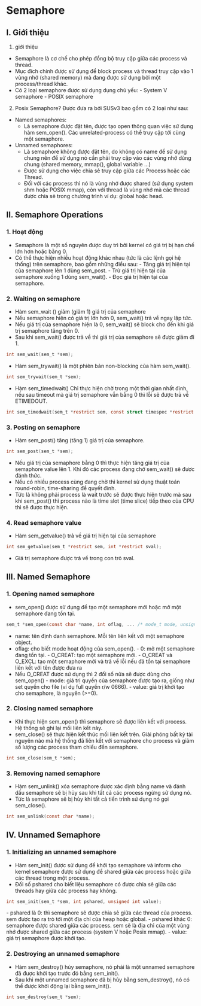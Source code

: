 # Semaphore 
## I. Giới thiệu
1. giới thiệu
- Semaphore là cơ chế cho phép đồng bộ truy cập giữa các process và thread.
- Mục đích chính được sử dụng để block process và thread truy cập vào 1 vùng nhớ (shared memory) mà đang được sử dụng bởi một process/thread khác.
- Có 2 loại semaphore được sử dụng dụng chủ yếu: 
\- System V semaphore
\- POSIX semaphore
2. Posix Semaphore?
Được đưa ra bởi SUSv3 bao gồm có 2 loại như sau:
- Named semaphores: 
    * Là semaphore được đặt tên, được tạo open thông quan việc sử dụng hàm sem_open(). Các unrelated-process có thể truy cập tới cùng một semaphore. 
- Unnamed semaphores:
    * Là semaphore không được đặt tên, do không có name để sử dụng chung nên để sử dụng nó cần phải truy cập vào các vùng nhớ dùng chung (shared memory, mmap(), global variable …)
    * Được sử dụng cho việc chia sẻ truy cập giữa các Process hoặc các Thread.
    * Đối với các process thì nó là vùng nhớ được shared (sử dụng system shm hoặc POSIX mmap), còn với thread là vùng nhớ mà các thread được chia sẻ trong chương trình ví dụ: global hoặc head.

## II. Semaphore Operations
### 1. Hoạt động
- Semaphore là một số nguyên được duy trì bởi kernel có giá trị bị hạn chế lớn hơn hoặc bằng 0. 
- Có thể thực hiện nhiều hoạt động khác nhau (tức là các lệnh gọi hệ thống) trên semaphore, bao gồm những điều sau:
\- Tăng giá trị hiện tại của semaphore lên 1 dùng sem_post.
\- Trừ giá trị hiện tại của semaphore xuống 1 dùng sem_wait().
\- Đọc giá trị hiện tại của semaphore.
### 2. Waiting on semaphore
- Hàm sem_wait () giảm (giảm 1) giá trị của semaphore
- Nếu semaphore hiện có giá trị lớn hơn 0, sem_wait() trả về ngay lập tức. 
- Nếu giá trị của semaphore hiện là 0, sem_wait() sẽ block cho đến khi giá trị semaphore tăng trên 0.
- Sau khi sem_wait() được trả về thì giá trị của semaphore sẽ được giảm đi 1.
``` C
int sem_wait(sem_t *sem);
```
- Hàm sem_trywait() là một phiên bản non-blocking của hàm sem_wait().
``` C
int sem_trywait(sem_t *sem);
```
- Hàm sem_timedwait() Chỉ thực hiện chờ trong một thời gian nhất định, nếu sau timeout mà giá trị semaphore vẫn bằng 0 thì lỗi sẽ được trả về ETIMEDOUT.
``` C
int sem_timedwait(sem_t *restrict sem, const struct timespec *restrict abs_timeout);
```
### 3. Posting on semaphore
- Hàm sem_post() tăng (tăng 1) giá trị của semaphore.
``` C
int sem_post(sem_t *sem);
```
- Nếu giá trị của semaphore bằng 0 thì thực hiện tăng giá trị của semaphore value lên 1. Khi đó các process đang chờ sem_wait() sẽ được đánh thức.
- Nếu có nhiều process cùng đang chờ thì kernel sử dụng thuật toán round-robin, time-sharing để quyết đinh. 
- Tức là không phải process là wait trước sẽ được thực hiện trước mà sau khi sem_post() thì process nào là time slot (time slice) tiếp theo của CPU thì sẽ được thực hiện.

### 4. Read semaphore value
- Hàm sem_getvalue() trả về giá trị hiện tại của semaphore
``` C
int sem_getvalue(sem_t *restrict sem, int *restrict sval);
```
- Giá trị semaphore được trả về trong con trỏ sval.

## III. Named Semaphore
### 1. Opening named semaphore 
- sem_open() được sử dụng để tạo một semaphore mới hoặc mở một semaphore đang tồn tại.
``` C
sem_t *sem_open(const char *name, int oflag, ... /* mode_t mode, unsigned int value */ );
```
- name: tên định danh semaphore. Mỗi tên liên kết với một semaphore object.
- oflag: cho biết mode hoạt động của sem_open().
\- 0: mở một semaphore đang tồn tại.
\- O_CREAT: tạo một semaphore mới.
\- O_CREAT và O_EXCL: tạo một semaphore mới và trả về lỗi nếu đã tồn tại semaphore liên kết với tên được đưa ra
- Nếu O_CREAT được sử dụng thì 2 đối số nữa sẽ được dùng cho sem_open()
\- mode: giá trị quyền của semaphore được tạo ra, giống như set quyền cho file (ví dụ full quyền r/w 0666).
\- value: giá trị khởi tạo cho semaphore, là nguyên (>=0). 

### 2. Closing named semaphore 
- Khi thực hiện sem_open() thì semaphore sẽ được liên kết với process. Hệ thống sẽ ghi lại mối liên kết này.
- sem_close() sẽ thực hiện kết thúc mối liên kết trên. Giải phóng bất kỳ tài nguyên nào mà hệ thống đã liên kết với semaphore cho process và giảm số lượng các process tham chiếu đến semaphore.
``` C
int sem_close(sem_t *sem);
```
### 3. Removing named semaphore
- Hàm sem_unlink() xóa semaphore được xác định bằng name và đánh dấu semaphore sẽ bị hủy sau khi tất cả các process ngừng sử dụng nó.
- Tức là semaphore sẽ bị hủy khi tất cả tiến trình sử dụng nó gọi sem_close().
``` C
int sem_unlink(const char *name);
```
## IV. Unnamed Semaphore
### 1. Initializing an unnamed semaphore
- Hàm sem_init() được sử dụng để khởi tạo semaphore và inform cho kernel semaphore được sử dụng để shared giữa các process hoặc giữa các thread trong một process.
- Đối số pshared cho biết liệu semaphore có được chia sẻ giữa các threads hay giữa các process hay không.
``` C
int sem_init(sem_t *sem, int pshared, unsigned int value);
```
\- pshared là 0: thì semaphore sẽ được chia sẻ giữa các thread của process. sem được tạo ra trỏ tới một địa chỉ của heap hoặc global.
\- pshared khác 0: semaphore được shared giữa các process. sem sẽ là địa chỉ của một vùng nhớ được shared giữa các process (system V hoặc Posix mmap).
\- value: giá trị semaphore được khởi tạo.

### 2. Destroying an unnamed semaphore
- Hàm sem_destroy() hủy semaphore, nó phải là một unnamed semaphore đã được khởi tạo trước đó bằng sem_init(). 
- Sau khi một unnamed semaphore đã bị hủy bằng sem_destroy(), nó có thể được khởi động lại bằng sem_init().
``` C
int sem_destroy(sem_t *sem);
```